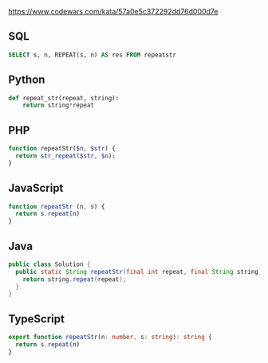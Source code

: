 https://www.codewars.com/kata/57a0e5c372292dd76d000d7e

## SQL
```sql
SELECT s, n, REPEAT(s, n) AS res FROM repeatstr
```

## Python
```python
def repeat_str(repeat, string):
    return string*repeat
```

## PHP
```php
function repeatStr($n, $str) {
  return str_repeat($str, $n);
}
```

## JavaScript
```js
function repeatStr (n, s) {
  return s.repeat(n)
}
```

## Java
```java
public class Solution {
  public static String repeatStr(final int repeat, final String string) {
    return string.repeat(repeat);
  }
}
```

## TypeScript
```ts
export function repeatStr(n: number, s: string): string {
  return s.repeat(n)
}
```